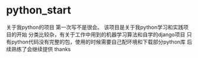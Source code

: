 # python_start
关于我python的项目
第一次写不是很会。
该项目是关于我python学习和实践项目的开始
分类比较杂，有关于工作中用到的机器学习算法和自学的django项目
只有python代码没有完整的包，使用的时候需要自己配环境和下载部分python库
后续熟练了会继续提供
thanks
